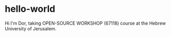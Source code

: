 # hello-world

Hi I'm Dor, taking OPEN-SOURCE WORKSHOP (67118) course at the Hebrew University of Jerusalem.
